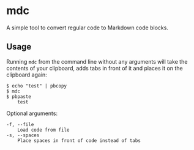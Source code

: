 # mdc

A simple tool to convert regular code to Markdown code blocks.

## Usage

Running `mdc` from the command line without any arguments will take the contents of your clipboard, adds tabs in front of it and places it on the clipboard again:

	$ echo "test" | pbcopy
	$ mdc
	$ pbpaste
		test

Optional arguments:

	-f, --file
		Load code from file
	-s, --spaces
		Place spaces in front of code instead of tabs
